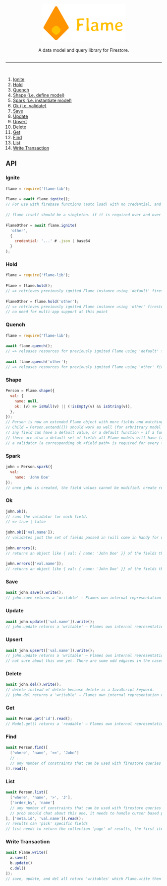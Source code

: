 <br>
<p align="center">
  <img width="270" height="122" src="/img/flame.png">
</p>
<p align="center">
  A data model and query library for Firestore.
</>
<br>
<br>
<hr style='height: 1px;'/>
<br>

1. [Ignite](#ignite)
2. [Hold](#hold)
3. [Quench](#quench)
4. [Shape (i.e. define model)](#shape)
5. [Spark (i.e. instantiate model)](#spark)
6. [Ok (i.e. validate)](#ok)
7. [Save](#save)
8. [Update](#update)
9. [Upsert](#upsert)
10. [Delete](#delete)
11. [Get](#get)
12. [Find](#find)
13. [List](#list)
14. [Write Transaction](#write-transaction)

## API

### Ignite
```javascript
flame = require('flame-lib');

Flame = await flame.ignite();
// For use with firebase functions (auto load) with no credential, and no name.

// flame itself should be a singleton. if it is required over and over in the same process (web server), each flame = require 'flame-lib' should return the same object.

FlameOther = await flame.ignite(
  'other',
  {
    credential: '...' # .json | base64
  }
);
```

### Hold
```javascript
flame = require('flame-lib');

Flame = flame.hold();
// => retrieves previously ignited Flame instance using 'default' firestore app.

FlameOther = flame.hold('other');
// => retrieves previously ignited Flame instance using 'other' firestore app.
// no need for multi-app support at this point
```

### Quench
```javascript
flame = require('flame-lib');

await flame.quench();
// => releases resources for previously ignited Flame using 'default' firestore app.

await flame.quench('other');
// => releases resources for previously ignited Flame using 'other' firestore app.
```

### Shape
```javascript
Person = Flame.shape({
  val: {
    name: null,
    ok: (v) => isNull(v) || (!isEmpty(v) && isString(v)),
  },
});
// Person is now an extended Flame object with more fields and matching validators.
// Child = Person.extend({}) should work as well (for arbritrary model extension)
// any field can have a default value, or a default function – if a function is supplied, when creating a new instance of the model, the function should be run to generate the value (eg, good for generating new IDs, or an Idempotency Key depends on things not known until the instance is created, but created the same way for all Models.
// there are also a default set of fields all Flame models will have (and eventually some should be excludeable via options parameter I suppose)
// a validator (a corresponding ok.<field path> is required for every field
```

### Spark
```javascript
john = Person.spark({
  val:
    name: 'John Doe'
});
// once john is created, the field values cannot be modified. create returns an instance with imutable fields. This forces some better coding habbits (on my part) and helps me reason about what *is* going into the database.
```

### Ok
```javascript
john.ok();
// runs the validator for each field.
// => true | false

john.ok(['val.name']);
// validates just the set of fields passed in (will come in handy for udpates)

john.errors();
// returns an object like { val: { name: 'John Doe' }} of the fields that are not valid.

john.errors(['val.name']);
// returns an object like { val: { name: 'John Doe' }} of the fields that are not valid but only for the passed in fields
```

### Save
```javascript
await john.save().write();
// john.save returns a 'writable' – Flames own internal representation of what can be turned into a firebase document reference and the javascript object for saving to firestore.
```

### Update
```javascript
await john.update(['val.name']).write();
// john.update returns a 'writable' – Flames own internal representation of what can be turned into a firebase document reference and the javascript object for updating firestore.
```

### Upsert
```javascript
await john.upsert(['val.name']).write();
// john.update returns a 'writable' – Flames own internal representation of what can be turned into a firebase document reference and the javascript object for saving or updating firestore.
// not sure about this one yet. There are some odd edgaces in the cases I use 'upsert' style operations...
```

### Delete
```javascript
await john.del().write();
// delete instead of delete because delete is a JavaScript keyword.
// john.del returns a 'writable' – Flames own internal representation of what can be turned into a firebase document reference and the javascript object for deleting from firestore.
```

### Get
```javascript
await Person.get('id').read();
// Model.get() returns a 'readable' – Flames own internal representation of what can be turned into a firestore document reference for reading from firestore
```

### Find
```javascript
await Person.find([
  ['where', 'name', '==', 'John']
  // ...
  // any number of constraints that can be used with firestore queries but for a single document only
]).read();
```

### List
```javascript
await Person.list([
  ['where', 'name', '>', 'J'],
  ['order_by', 'name']
  // any number of constraints that can be used with firestore queries
  // prob should chat about this one, it needs to handle cursor based paging and firestore has some really odd quirks here
], ['meta.id', 'val.name']).read();
// results can 'pick' specific fields
// list needs to return the collection 'page' of results, the first item in the collection, and the last item in the collection
```

### Write Transaction
```javascript
await Flame.write([
  a.save()
  b.update()
  c.del()
]);
// save, update, and del all return 'writables' which Flame.write then converts into a firestore write batch
```
